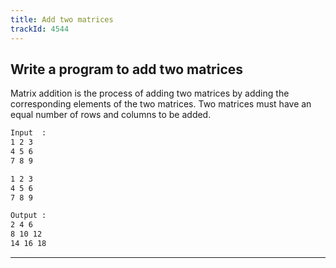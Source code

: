 ```yaml
---
title: Add two matrices
trackId: 4544
---
```


## Write a program to add two matrices

Matrix addition is the process of adding two matrices by adding the corresponding elements of the two matrices. Two matrices must have an equal number of rows and columns to be added.

```txt
Input  :
1 2 3
4 5 6
7 8 9

1 2 3
4 5 6
7 8 9

Output :
2 4 6
8 10 12
14 16 18
```

---
